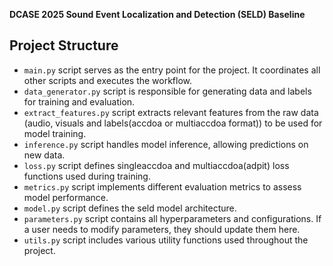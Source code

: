**DCASE 2025 Sound Event Localization and Detection (SELD) Baseline**

## Project Structure

* `main.py` script serves as the entry point for the project. It coordinates all other scripts and executes the workflow.
* `data_generator.py` script is responsible for generating data and labels for training and evaluation.
* `extract_features.py` script extracts relevant features from the raw data (audio, visuals and labels(accdoa or multiaccdoa format)) to be used for model training.
* `inference.py` script handles model inference, allowing predictions on new data.
* `loss.py` script defines singleaccdoa and multiaccdoa(adpit) loss functions used during training.
* `metrics.py` script implements different evaluation metrics to assess model performance.
* `model.py` script defines the seld model architecture.
* `parameters.py` script contains all hyperparameters and configurations. If a user needs to modify parameters, they should update them here.
* `utils.py` script includes various utility functions used throughout the project.
